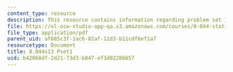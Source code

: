 ```yaml
---
content_type: resource
description: This resource contains information regarding problem set 1.
file: https://ol-ocw-studio-app-qa.s3.amazonaws.com/courses/8-044-statistical-physics-i-spring-2013/b42068df2d2173d3b847ef3d0228b857_MIT8_044S13_ps1.pdf
file_type: application/pdf
parent_uid: af685c3f-1ac6-82af-12d3-b11cdf6ef1a7
resourcetype: Document
title: 8.044s13 Pset1
uid: b42068df-2d21-73d3-b847-ef3d0228b857
---
```


